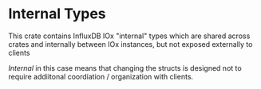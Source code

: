# Internal Types

This crate contains InfluxDB IOx "internal" types which are shared
across crates and internally between IOx instances, but not exposed
externally to clients

*Internal* in this case means that changing the structs is designed not to require addiitonal coordiation / organization with clients.
